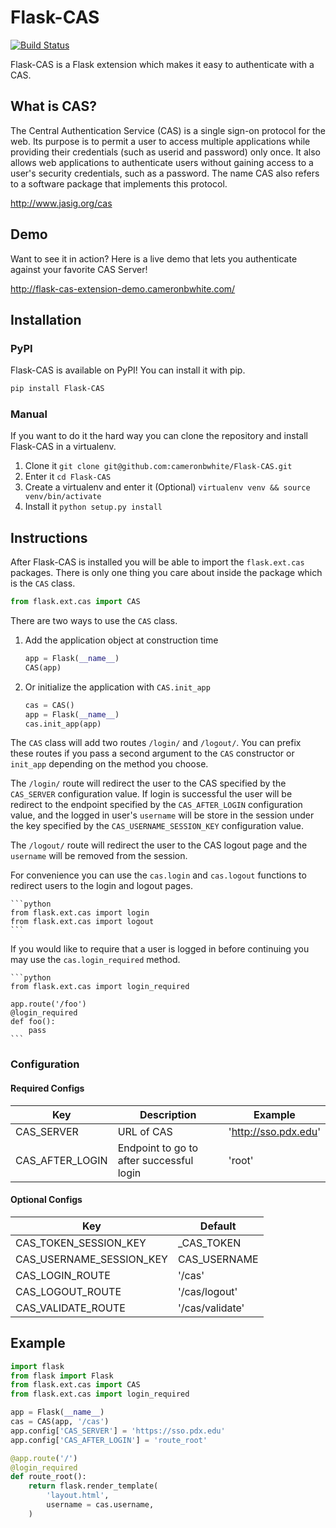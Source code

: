 Flask-CAS
=========

[![Build Status](https://travis-ci.org/cameronbwhite/Flask-CAS.png?branch=master)](https://travis-ci.org/cameronbwhite/Flask-CAS)

Flask-CAS is a Flask extension which makes it easy to
authenticate with a CAS.

## What is CAS? ##

The Central Authentication Service (CAS) is a single sign-on 
protocol for the web. Its purpose is to permit a user to access 
multiple applications while providing their credentials (such as 
userid and password) only once. It also allows web applications 
to authenticate users without gaining access to a user's security 
credentials, such as a password. The name CAS also refers to a 
software package that implements this protocol. 

http://www.jasig.org/cas

## Demo ##

Want to see it in action? Here is a live demo that lets you 
authenticate against your favorite CAS Server!

http://flask-cas-extension-demo.cameronbwhite.com/

## Installation ##

### PyPI ###

Flask-CAS is available on PyPI! You can install it with pip.

```sh
pip install Flask-CAS
```

### Manual ###

If you want to do it the hard way you can clone the repository and
install Flask-CAS in a virtualenv. 

1. Clone it `git clone git@github.com:cameronbwhite/Flask-CAS.git`
2. Enter it `cd Flask-CAS`
3. Create a virtualenv and enter it (Optional) `virtualenv venv && source venv/bin/activate`
4. Install it `python setup.py install`

## Instructions ##

After Flask-CAS is installed you will be able to import the `flask.ext.cas`
packages. There is only one thing you care about inside the package
which is the `CAS` class.

```python
from flask.ext.cas import CAS
```

There are two ways to use the `CAS` class.

1. Add the application object at construction time

    ```python
    app = Flask(__name__)
    CAS(app)
    ```

2. Or initialize the application with `CAS.init_app`

    ```python
    cas = CAS()
    app = Flask(__name__)
    cas.init_app(app)
    ```

The `CAS` class will add two routes `/login/` and `/logout/`. You can
prefix these routes if you pass a second argument to the `CAS`
constructor or `init_app` depending on the method you choose.

The `/login/` route will redirect the user to the CAS specified by the
`CAS_SERVER` configuration value. If login is successful the user will
be redirect to the endpoint specified by the `CAS_AFTER_LOGIN`
configuration value, and the logged in user's `username` will be store 
in the session under the key specified by the `CAS_USERNAME_SESSION_KEY` 
configuration value.

The `/logout/` route will redirect the user to the CAS logout page and
the `username` will be removed from the session.

For convenience you can use the `cas.login` and `cas.logout`
functions to redirect users to the login and logout pages. 

    ```python
    from flask.ext.cas import login
    from flask.ext.cas import logout
    ```

If you would like to require that a user is logged in before continuing
you may use the `cas.login_required` method.

    ```python
    from flask.ext.cas import login_required

    app.route('/foo')
    @login_required
    def foo():
        pass
    ```

### Configuration ###

#### Required Configs ####

|Key             | Description                              | Example              |
|----------------|------------------------------------------|----------------------|
|CAS_SERVER      | URL of CAS                               | 'http://sso.pdx.edu' |  
|CAS_AFTER_LOGIN | Endpoint to go to after successful login | 'root'               |

#### Optional Configs ####

|Key                      | Default        |
|-------------------------|----------------|
|CAS_TOKEN_SESSION_KEY    | _CAS_TOKEN     |
|CAS_USERNAME_SESSION_KEY | CAS_USERNAME   |
|CAS_LOGIN_ROUTE          | '/cas'         |
|CAS_LOGOUT_ROUTE         | '/cas/logout'  |
|CAS_VALIDATE_ROUTE       | '/cas/validate'|

## Example ##

```python
import flask
from flask import Flask
from flask.ext.cas import CAS
from flask.ext.cas import login_required

app = Flask(__name__)
cas = CAS(app, '/cas')
app.config['CAS_SERVER'] = 'https://sso.pdx.edu' 
app.config['CAS_AFTER_LOGIN'] = 'route_root'

@app.route('/')
@login_required
def route_root():
    return flask.render_template(
        'layout.html',
        username = cas.username,
    )
```
